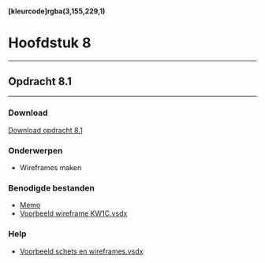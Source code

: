 #### [kleurcode]rgba(3,155,229,1)

# Hoofdstuk 8

---
## Opdracht 8.1
---

### Download
<a href="https://elo.kw1c.nl/CMS/Studie/811%20ICT-Academie/811%20VakkenInhoud/%5BB.33%20USA%5D%20Usability/25187%20%C2%A0%20Applicatie-%20en%20mediaontwikkelaar/Periode%2002/Productie/02.%20Opdrachten/Opdracht%208.1.pdf" target="_blank">Download opdracht 8.1</a>

### Onderwerpen
*   Wireframes maken

### Benodigde bestanden
*	<a href="https://elo.kw1c.nl/CMS/Studie/811%20ICT-Academie/811%20VakkenInhoud/%5BB.33%20USA%5D%20Usability/25187%20%C2%A0%20Applicatie-%20en%20mediaontwikkelaar/Periode%2001/Productie/02.%20Opdrachten/Hoofdstuk%207/Memo.jpg" target="_blank">Memo</a>
*	<a href="https://elo.kw1c.nl/CMS/Studie/811%20ICT-Academie/811%20VakkenInhoud/%5BB.33%20USA%5D%20Usability/25187%20%C2%A0%20Applicatie-%20en%20mediaontwikkelaar/Periode%2002/Productie/02.%20Opdrachten/Voorbeeld%20wireframe%20KW1C.vsdx" target="_blank">Voorbeeld wireframe KW1C.vsdx</a>

### Help
*	<a href="https://elo.kw1c.nl/CMS/Studie/811%20ICT-Academie/811%20VakkenInhoud/%5BB.33%20USA%5D%20Usability/25187%20%C2%A0%20Applicatie-%20en%20mediaontwikkelaar/Periode%2001/Productie/02.%20Opdrachten/Hoofdstuk%207/Voorbeeld%20schets%20en%20wireframe.vsdx" target="_blank">Voorbeeld schets en wireframes.vsdx</a>